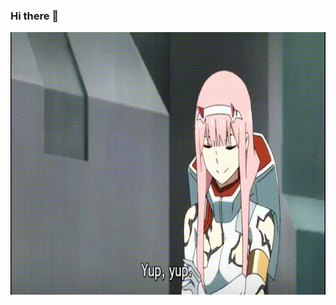 ### Hi there 👋

<p align="center">
  <img src="https://github.com/mesiriak/mesiriak/blob/main/02.gif" alt="animated" width="1080" height="420"/>
</p>
